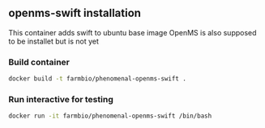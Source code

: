 ## openms-swift installation

This container adds swift to ubuntu base image
OpenMS is also supposed to be installet but is not yet

### Build container 
```bash
docker build -t farmbio/phenomenal-openms-swift .
```

### Run interactive for testing
```bash
docker run -it farmbio/phenomenal-openms-swift /bin/bash
```
